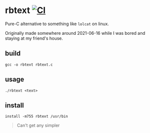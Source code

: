 # rbtext [![CI](https://github.com/devsamoyo/rbtext/actions/workflows/main.yml/badge.svg)](https://github.com/devsamoyo/rbtext/actions/workflows/main.yml)
Pure-C alternative to something like `lolcat` on linux.

Originally made somewhere around 2021-06-16 while I was bored and staying at my friend's house.

## build
`gcc -o rbtext rbtext.c`

## usage
`./rbtext <text>`

## install
`install -m755 rbtext /usr/bin`


> Can't get any simpler

